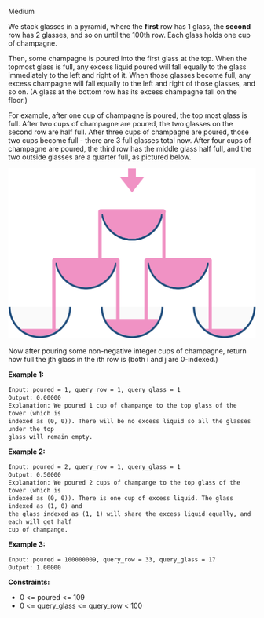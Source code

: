 Medium

We stack glasses in a pyramid, where the **first** row has 1 glass, the **second** row has 2 glasses, and so on until the 100th row.  Each glass holds one cup of champagne.

Then, some champagne is poured into the first glass at the top.  When the topmost glass is full, any excess liquid poured will fall equally to the glass immediately to the left and right of it.  When those glasses become full, any excess champagne will fall equally to the left and right of those glasses, and so on.  (A glass at the bottom row has its excess champagne fall on the floor.)

For example, after one cup of champagne is poured, the top most glass is full.  After two cups of champagne are poured, the two glasses on the second row are half full.  After three cups of champagne are poured, those two cups become full - there are 3 full glasses total now.  After four cups of champagne are poured, the third row has the middle glass half full, and the two outside glasses are a quarter full, as pictured below.

![799_tower](https://github.com/wilwfy/LeetCode/blob/master/0799.%20Champagne%20Tower/799_tower.png)

Now after pouring some non-negative integer cups of champagne, return how full the jth glass in the ith row is (both i and j are 0-indexed.)

 

**Example 1:**
```
Input: poured = 1, query_row = 1, query_glass = 1
Output: 0.00000
Explanation: We poured 1 cup of champange to the top glass of the tower (which is
indexed as (0, 0)). There will be no excess liquid so all the glasses under the top
glass will remain empty.
```
**Example 2:**
```
Input: poured = 2, query_row = 1, query_glass = 1
Output: 0.50000
Explanation: We poured 2 cups of champange to the top glass of the tower (which is
indexed as (0, 0)). There is one cup of excess liquid. The glass indexed as (1, 0) and
the glass indexed as (1, 1) will share the excess liquid equally, and each will get half
cup of champange.
```
**Example 3:**
```
Input: poured = 100000009, query_row = 33, query_glass = 17
Output: 1.00000
```

**Constraints:**

- 0 <= poured <= 109
- 0 <= query_glass <= query_row < 100
